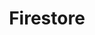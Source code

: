 ---
pathTitle: 'firestore'
title: 'Firestore'
description: 'Nulla non eu commodo id sint proident elit laborum quis enim pariatur sint. Ut ad laboris non commodo veniam sit ex veniam reprehenderit aliquip sint. Cupidatat magna aliqua reprehenderit velit ex ullamco officia consequat in.'
design: 1
iconPath: './datenbanken.png'
lastUpdate: "2019-05-29"
---